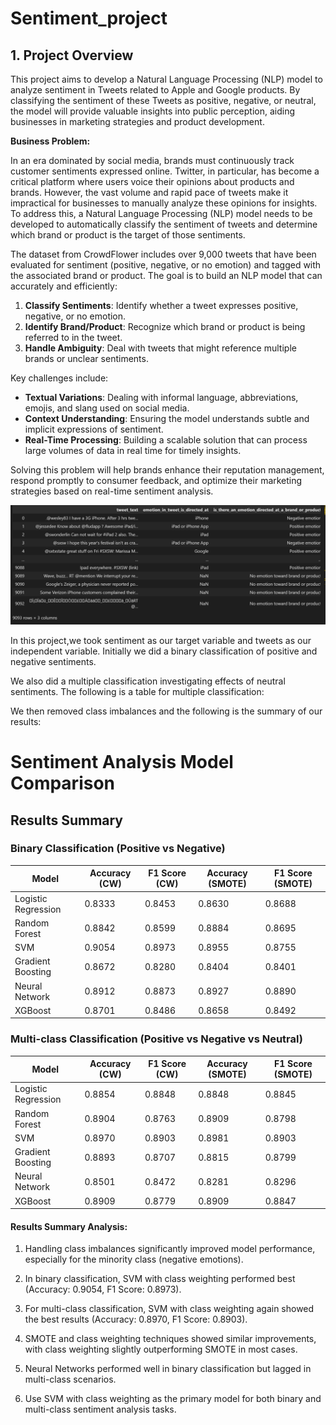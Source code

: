 # Sentiment_project

## 1. Project Overview

This project aims to develop a Natural Language Processing (NLP) model to analyze sentiment in Tweets related to Apple and Google products. By classifying the sentiment of these Tweets as positive, negative, or neutral, the model will provide valuable insights into public perception, aiding businesses in marketing strategies and product development.


**Business Problem:**

In an era dominated by social media, brands must continuously track customer sentiments expressed online. Twitter, in particular, has become a critical platform where users voice their opinions about products and brands. However, the vast volume and rapid pace of tweets make it impractical for businesses to manually analyze these opinions for insights. To address this, a Natural Language Processing (NLP) model needs to be developed to automatically classify the sentiment of tweets and determine which brand or product is the target of those sentiments.

The dataset from CrowdFlower includes over 9,000 tweets that have been evaluated for sentiment (positive, negative, or no emotion) and tagged with the associated brand or product. The goal is to build an NLP model that can accurately and efficiently:

1. **Classify Sentiments**: Identify whether a tweet expresses positive, negative, or no emotion.
2. **Identify Brand/Product**: Recognize which brand or product is being referred to in the tweet.
3. **Handle Ambiguity**: Deal with tweets that might reference multiple brands or unclear sentiments.

Key challenges include:

- **Textual Variations**: Dealing with informal language, abbreviations, emojis, and slang used on social media.
- **Context Understanding**: Ensuring the model understands subtle and implicit expressions of sentiment.
- **Real-Time Processing**: Building a scalable solution that can process large volumes of data in real time for timely insights.

Solving this problem will help brands enhance their reputation management, respond promptly to consumer feedback, and optimize their marketing strategies based on real-time sentiment analysis.

![alt text](image.png)









In this project,we took sentiment as our target variable and tweets as our independent variable. Initially we did a binary classification of positive and negative sentiments.









We also did a multiple classification  investigating effects of neutral sentiments. The following is a table for multiple classification:




We then  removed class imbalances and the following is the summary of our results:

# Sentiment Analysis Model Comparison

## Results Summary

### Binary Classification (Positive vs Negative)

| Model               | Accuracy (CW) | F1 Score (CW) | Accuracy (SMOTE) | F1 Score (SMOTE) |
|---------------------|---------------|---------------|------------------|------------------|
| Logistic Regression | 0.8333        | 0.8453        | 0.8630           | 0.8688           |
| Random Forest       | 0.8842        | 0.8599        | 0.8884           | 0.8695           |
| SVM                 | 0.9054        | 0.8973        | 0.8955           | 0.8755           |
| Gradient Boosting   | 0.8672        | 0.8280        | 0.8404           | 0.8401           |
| Neural Network      | 0.8912        | 0.8873        | 0.8927           | 0.8890           |
| XGBoost             | 0.8701        | 0.8486        | 0.8658           | 0.8492           |

### Multi-class Classification (Positive vs Negative vs Neutral)

| Model               | Accuracy (CW) | F1 Score (CW) | Accuracy (SMOTE) | F1 Score (SMOTE) |
|---------------------|---------------|---------------|------------------|------------------|
| Logistic Regression | 0.8854        | 0.8848        | 0.8848           | 0.8845           |
| Random Forest       | 0.8904        | 0.8763        | 0.8909           | 0.8798           |
| SVM                 | 0.8970        | 0.8903        | 0.8981           | 0.8903           |
| Gradient Boosting   | 0.8893        | 0.8707        | 0.8815           | 0.8799           |
| Neural Network      | 0.8501        | 0.8472        | 0.8281           | 0.8296           |
| XGBoost             | 0.8909        | 0.8779        | 0.8909           | 0.8847           |



#### Results Summary Analysis:

1. Handling class imbalances significantly improved model performance, especially for the minority class (negative emotions).

2. In binary classification, SVM with class weighting performed best (Accuracy: 0.9054, F1 Score: 0.8973).

3. For multi-class classification, SVM with class weighting again showed the best results (Accuracy: 0.8970, F1 Score: 0.8903).

4. SMOTE and class weighting techniques showed similar improvements, with class weighting slightly outperforming SMOTE in most cases.

5. Neural Networks performed well in binary classification but lagged in multi-class scenarios.

6. Use SVM with class weighting as the primary model for both binary and multi-class sentiment analysis tasks.
